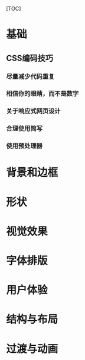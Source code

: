 [TOC]

# 基础
## CSS编码技巧
### 尽量减少代码重复
### 相信你的眼睛，而不是数字
### 关于响应式网页设计
### 合理使用简写
### 使用预处理器
# 背景和边框
# 形状
# 视觉效果
# 字体排版
# 用户体验
# 结构与布局
# 过渡与动画
